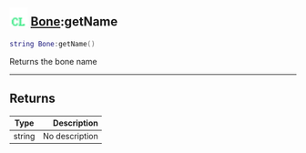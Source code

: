 ## <img src="../../.gitbook/assets/client.png" width="32" height="32" /> [Bone](../bone/README.md):getName

```lua
string Bone:getName()
```

Returns the bone name

-----------------
## Returns

| Type   | Description |
| ------ | ----------: |
| string | No description |
